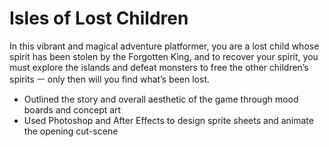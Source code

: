 # Isles of Lost Children
In this vibrant and magical adventure platformer, you are a lost child whose spirit has been stolen by the Forgotten King, and to recover your spirit, you must explore the islands and defeat monsters to free the other children’s spirits ㅡ only then will you find what’s been lost.

* Outlined the story and overall aesthetic of the game through mood boards and concept art
* Used Photoshop and After Effects to design sprite sheets and animate the opening cut-scene